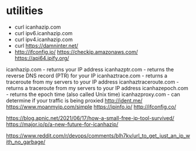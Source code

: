 # utilities

- curl <a>icanhazip.com<a>
- curl <a>ipv6.icanhazip.com</a>
- curl <a>ipv4.icanhazip.com</a>
- curl <a>https://damninter.net/</a>
-  <a>http://ifconfig.io/</a>
https://checkip.amazonaws.com/
https://api64.ipify.org/

icanhazip.com - returns your IP address
icanhazptr.com - returns the reverse DNS record (PTR) for your IP
icanhaztrace.com - returns a traceroute from my servers to your IP address
icanhaztraceroute.com - returns a traceroute from my servers to your IP address
icanhazepoch.com - returns the epoch time (also called Unix time)
icanhazproxy.com - can determine if your traffic is being proxied
http://ident.me/
https://www.moanmyip.com/simple
https://ipinfo.io/
http://ifconfig.co/

https://blog.apnic.net/2021/06/17/how-a-small-free-ip-tool-survived/
https://major.io/p/a-new-future-for-icanhazip/

https://www.reddit.com/r/devops/comments/blh7kv/url_to_get_just_an_ip_with_no_garbage/